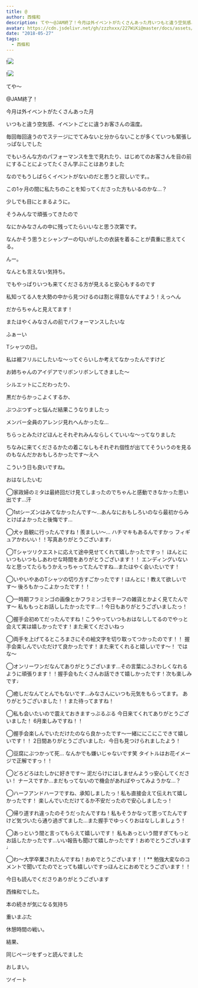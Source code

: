 ```yaml
---
title: @
author: 西條和
description: てや〜@JAM終了！今月は外イベントがたくさんあった月いつもと違う空気感、イベントごとに違うお客さんの温度。...
avatar: https://cdn.jsdelivr.net/gh/zzzhxxx/227WiKi@master/docs/assets/photo/avatar/nagomi.jpg
date: "2018-05-27"
tags:
  - 西條和
---
```


!![](https://cdn.jsdelivr.net/gh/zzzhxxx/227WiKi-image@master/blog-image/nagomi-2018-05-27_1.jpg)

!![](https://cdn.jsdelivr.net/gh/zzzhxxx/227WiKi-image@master/blog-image/nagomi-2018-05-27_2.jpg)










てや〜










@JAM終了！











今月は外イベントがたくさんあった月









いつもと違う空気感、イベントごとに違うお客さんの温度。










毎回毎回違うのでステージにでてみないと分からないことが多くていつも緊張しっぱなしでした









でもいろんな方のパフォーマンスを生で見れたり、はじめてのお客さんを目の前にすることによってたくさん学ぶことはありました











なのでもうしばらくイベントがないのだと思うと寂しいです。。













この1ヶ月の間に私たちのことを知ってくださった方もいるのかな…？










少しでも目にとまるように。









そうみんなで頑張ってきたので










なにかみなさんの中に残ってたらいいなと思う次第です。












なんかそう思うとシャンプーの匂いがしたの衣装を着ることが貴重に思えてくる。









んー。










なんとも言えない気持ち。











でもやっぱりいつも来てくださる方が見えると安心もするのです









私知ってる人を大勢の中から見つけるのは割と得意なんですよう！えっへん








だからちゃんと見えてます！









またはやくみなさんの前でパフォーマンスしたいな












ふぁーい






















Tシャツの日。









私は裾フリルにしたいな〜ってぐらいしか考えてなかったんですけど










お姉ちゃんのアイデアでリボンリボンしてきました〜










シルエットにこだわったり、





黒だからかっこよくするか、








ぶつぶつずっと悩んだ結果こうなりましたっ










メンバー全員のアレンジ見れへんかったな…








ちらっとみたけどほんとそれぞれみんならしくていいな〜ってなりました















ちなみに来てくださるかたの着こなしもそれぞれ個性が出ててそういうのを見るのもなんだかおもしろかったです〜えへ










こういう日も良いですね。













おはなしたいむ







◯家政婦のミタは最終回だけ見てしまったのでちゃんと感動できなかった思い出です…汗




◯1stシーズンはみてなかったんです〜…あんなにおもしろいのなら最初からみとけばよかったと後悔です…





◯犬ヶ島観に行ったんですね！羨ましい〜…
ハチマキもあるんですかっ
フィギュアかわいい！！写真ありがとうございます♩





◯Tシャツリクエストに応えて途中見せてくれて嬉しかったですっ！
ほんとにいつもいつもしあわせな時間をありがとうございます！！
エンディングいないなと思ってたらもうかえっちゃってたんですね…またはやく会いたいです！






◯いやいやあのTシャツの切り方すごかったです！ほんとに！教えて欲しいです〜
後ろもかっこよかったです！！







◯一時期フラミンゴの画像とかフラミンゴモチーフの雑貨とかよく見てたんです〜
私ももっとお話ししたかったです…！今日もありがとうございましたっ！








◯握手会初めてだったんですね！こうやっていつもおはなししてるのでやっと会えて実は嬉しかったです！また来てくださいねっ







◯両手を上げてるところまさにその絵文字を切り取ってつかったのです！！
握手会楽しんでいただけて良かったです！また来てくれると嬉しいです〜！
ではな〜






◯オンリーワンだなんてありがとうございます…その言葉にふさわしくなれるように頑張ります！！握手会もたくさんお話できて嬉しかったです！次も楽しみです♩




◯癒しだなんてとんでもないです…みなさんにいつも元気をもらってます。
ありがとうございました！！また待ってますね！







◯私も会いたいので震えておきますっぶるぶる
今日来てくれてありがとうございました！
6月楽しみですね！！




◯握手会楽しんでいただけたのなら良かったです〜一緒ににこにこできて嬉しいです！！
2日間ありがとうございました♩今日も見つけられましたよう！





◯豆腐にぶつかって死…
なんかでも嫌いじゃないです笑
タイトルはお花イメージで正解ですっ！！





◯どろどろはたしかに好きです〜
泥だらけにはしませんようっ安心してください！
ナースですか…まだもってないので機会があればやってみようかな…？






◯ハーフアンドハーフですね、承知しましたっ！私も直接会えて伝えれて嬉しかったです！
楽しんでいただけてるか不安だったので安心しましたっ！







◯帰り道すれ違ったのそうだったんですね！私もそうかなって思ってたんですけど気づいたら通り過ぎてました…また握手でゆっくりおはなししましょう！









◯あっという間と言ってもらえて嬉しいです！
私もあっという間すぎてもっとお話したかったです…いい報告も聞けて嬉しかったです！おめでとうございます♩







◯わ〜大学卒業されたんですね！おめでとうございます！！**
勉強大変なのコメントで聞いてたのでとっても嬉しいですっほんとにおめでとうございます！！






今日も読んでくださりありがとうございます











西條和でした。












本の続きが気になる気持ち








重いまぶた











休憩時間の戦い。










結果、







同じページをずっと読んでました













おしまい。


ツイート



